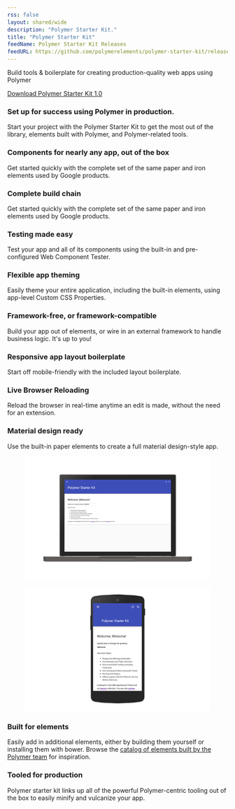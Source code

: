 ```yaml
---
rss: false
layout: shared/wide
description: "Polymer Starter Kit."
title: "Polymer Starter Kit"
feedName: Polymer Starter Kit Releases
feedURL: https://github.com/polymerelements/polymer-starter-kit/releases.atom
---
```


<div class="wf-subheading">
  <div class="page-content">
    <p>Build tools &amp; boilerplate for creating production-quality web apps using Polymer</p>
    <a class="mdl-button mdl-js-button mdl-button--raised" href="https://github.com/polymerelements/polymer-starter-kit/releases">Download Polymer Starter Kit 1.0</a>
  </div>
</div>

<div class="page-content">
  <h3 class="">Set up for success using Polymer in production.</h3>
  <p class="">
    Start your project with the Polymer Starter Kit to get the most out of 
    the library, elements built with Polymer, and Polymer-related tools.
  </p>
</div>


<div class="page-content">
  <div class="mdl-grid">
    <div class="mdl-cell mdl-cell--3-col">
      <i class="icon icon-diamond"></i>
      <h3 class="mdl-typography--title">Components for nearly any app, out of the box</h3>
      <p>Get started quickly with the complete set of the same paper and iron elements used by Google products.</p>
    </div>
    <div class="mdl-cell mdl-cell--3-col">
      <i class="icon icon-cog"></i>
      <h3 class="mdl-typography--title">Complete build chain</h3>
      <p>Get started quickly with the complete set of the same paper and iron elements used by Google products.</p>
    </div>
    <div class="mdl-cell mdl-cell--3-col">
      <h3 class="mdl-typography--title">Testing made easy</h3>
      <p>Test your app and all of its components using the built-in and pre-configured Web Component Tester.</p>
    </div>
    <div class="mdl-cell mdl-cell--3-col">
      <i class="icon icon-user-input"></i>
      <h3 class="mdl-typography--title">Flexible app theming</h3>
      <p>Easily theme your entire application, including the built-in elements, using app-level Custom CSS Properties.</p>
    </div>
    <div class="mdl-cell mdl-cell--3-col">
      <i class="icon icon-chevron-up"></i>
      <h3 class="mdl-typography--title">Framework-free, or framework-compatible</h3>
      <p>Build your app out of elements, or wire in an external framework to handle business logic. It's up to you!</p>
    </div>
    <div class="mdl-cell mdl-cell--3-col">
      <i class="icon icon-multi-device-layouts"></i>
      <h3 class="mdl-typography--title">Responsive app layout boilerplate</h3>
      <p>Start off mobile-friendly with the included layout boilerplate.</p>
    </div>
    <div class="mdl-cell mdl-cell--3-col">
      <i class="icon icon-lessons"></i>
      <h3 class="mdl-typography--title">Live Browser Reloading</h3>
      <p>Reload the browser in real-time anytime an edit is made, without the need for an extension.</p>
    </div>
    <div class="mdl-cell mdl-cell--3-col">
      <i class="icon icon-tick"></i>
      <h3 class="mdl-typography--title">Material design ready</h3>
      <p>Use the built-in paper elements to create a full material design-style app.</p>
    </li>
  </div>


  <div class="mdl-grid">
    <figure class="mdl-cell mdl-cell--6-col">
      <img src="../imgs/psk-desktop.png">
    </figure>
    <figure class="mdl-cell mdl-cell--6-col">
      <img src="../imgs/psk-mobile.png">
    </figure>
  </div>

  <div class="mdl-grid">
    <div class="mdl-cell mdl-cell--6-col">
      <h3 class="mdl-typography--headline">Built for elements</h3>
      <p>Easily add in additional elements, either by building them yourself or installing them with bower. Browse the <a href="https://elements.polymer-project.org">catalog of elements built by the Polymer team</a> for inspiration.</p>
    </div>
    <div class="mdl-cell mdl-cell--6-col">
      <h3 class="mdl-typography--headline">Tooled for production</h3>
      <p>Polymer starter kit links up all of the powerful Polymer-centric tooling out of the box to easily minify and vulcanize your app.</p>
    </div>
  </div>
</div>
